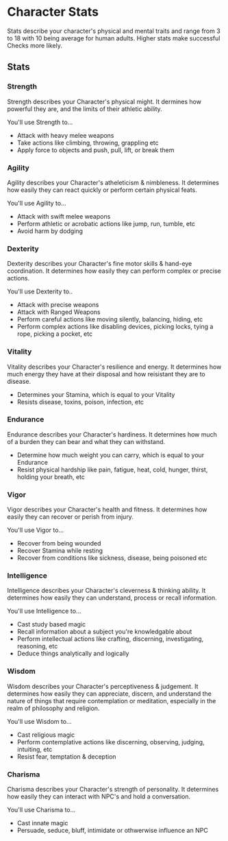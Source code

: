 # Character Stats
Stats describe your character's physical and mental traits and range from 3 to 18 with 10 being average for human adults. Higher stats make successful Checks more likely.

## Stats
### Strength
Strength describes your Character's physical might. It dermines how powerful they are, and the limits of their athletic ability.

You'll use Strength to...
* Attack with heavy melee weapons
* Take actions like climbing, throwing, grappling etc
* Apply force to objects and push, pull, lift, or break them

### Agility
Agility describes your Character's atheleticism & nimbleness. It determines how easily they can react quickly or perform certain physical feats.

You'll use Agility to...
* Attack with swift melee weapons
* Perform athletic or acrobatic actions like jump, run, tumble, etc
* Avoid harm by dodging

### Dexterity
Dexterity describes your Character's fine motor skills & hand-eye coordination. It determines how easily they can perform complex or precise actions.

You'll use Dexterity to..
* Attack with precise weapons
* Attack with Ranged Weapons
* Perform careful actions like moving silently, balancing, hiding, etc
* Perform complex actions like disabling devices, picking locks, tying a rope, picking a pocket, etc

### Vitality
Vitality describes your Character's resilience and energy. It determines how much energy they have at their disposal and how reisistant they are to disease.

* Determines your Stamina, which is equal to your Vitality
* Resists disease, toxins, poison, infection, etc

### Endurance
Endurance describes your Character's hardiness. It determines how much of a burden they can bear and what they can withstand.

* Determine how much weight you can carry, which is equal to your Endurance
* Resist physical hardship like pain, fatigue, heat, cold, hunger, thirst, holding your breath, etc

### Vigor
Vigor describes your Character's health and fitness. It determines how easily they can recover or perish from injury.

You'll use Vigor to...
* Recover from being wounded
* Recover Stamina while resting
* Recover from conditions like sickness, disease, being poisoned etc

### Intelligence
Intelligence describes your Character's cleverness & thinking ability. It determines how easily they can understand, process or recall information.

You'll use Intelligence to...
* Cast study based magic
* Recall information about a subject you're knowledgable about
* Perform intellectual actions like crafting, discerning, investigating, reasoning, etc
* Deduce things analytically and logically

### Wisdom
Wisdom describes your Character's perceptiveness & judgement. It determines how easily they can appreciate, discern, and understand the nature of things that require contemplation or meditation, especially in the realm of philosophy and religion.

You'll use Wisdom to...
* Cast religious magic
* Perform contemplative actions like discerning, observing, judging, intuiting, etc
* Resist fear, temptation & deception

### Charisma
Charisma describes your Character's strength of personality. It determines how easily they can interact with NPC's and hold a conversation.

You'll use Charisma to...
* Cast innate magic
* Persuade, seduce, bluff, intimidate or othwerwise influence an NPC